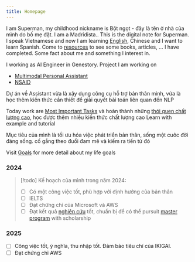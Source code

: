 ```yaml
---
title: Homepage
---
```

I am Superman, my childhood nickname is Bột ngọt - đây là tên ở nhà của mình do bố mẹ đặt. I am a Madridista.. This is the digital note for Superman. I speak Vietnamese and now I am learning [English](English.md), Chinese and I want to learn Spanish. Come to [resources](Resources.md) to see some books, articles, ... I have completed. Some fact about me and something I interest in.

I working as AI Engineer in Genestory. Project I am working on

- [Multimodal Personal Assistant](Assistant.md)
- [NSAID](NSAID.md)

Dự án về Assistant vừa là xây dụng công cụ hỗ trợ bản thân mình, vừa là học thêm kiến thức cần thiết để giải quyết bài toán liên quan đến NLP

Today work are [Most Important Tasks](To%20do.md) và hoàn thành những [thói quen chất lượng cao](), học được thêm nhiều kiến thức chất lượng cao
Learn with example and tutorial

Mục tiêu của mình là tối ưu hóa việc phát triển bản thân, sống một cuôc đời đáng sống. cố gắng theo đuổi đam mê và kiếm ra tiền từ đó


Visit [Goals](Goal.md) for more detail about my life goals

### 2024

> [!todo] Kế hoạch của mình trong năm 2024:
> - [ ] Có một công việc tốt, phù hợp với định hướng của bản thân
> - [ ] IELTS
> - [ ] Đạt chứng chỉ của Microsoft và AWS
> - [ ] Đạt kết quả [nghiên cứu](Researcher.md) tốt, chuẩn bị để có thể pursuit [master program](Education.md#Master%20Program) with scholarship

### 2025

- [ ] Công việc tốt, ý nghĩa, thu nhập tốt. Đảm bảo tiêu chí của IKIGAI.
- [ ] Đạt chứng chỉ AWS